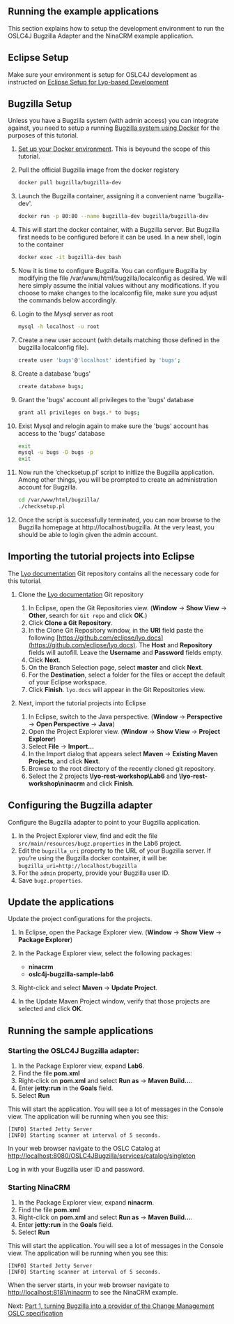 ## Running the example applications

This section explains how to setup the development environment to run the OSLC4J Bugzilla Adapter and the NinaCRM example application.

## Eclipse Setup

Make sure your environment is setup for OSLC4J development as instructed on [Eclipse Setup for Lyo-based Development](../eclipse_lyo/eclipse-setup-for-lyo-based-development)

## Bugzilla Setup

Unless you have a Bugzilla system (with admin access) you can integrate against, you need to setup a running [Bugzilla system using Docker](https://hub.docker.com/r/bugzilla/bugzilla-dev/) for the purposes of this tutorial.

1. [Set up your Docker environment](https://docs.docker.com/get-started/). This is beyound the scope of this tutorial. 

1. Pull the official Bugzilla image from the docker registery
    ```bash
	docker pull bugzilla/bugzilla-dev
    ```

1. Launch the Bugzilla container, assigning it a convenient name 'bugzilla-dev'.
    ```bash
	docker run -p 80:80 --name bugzilla-dev bugzilla/bugzilla-dev
    ```
 
1. This will start the docker container, with a Bugzilla server. But Bugzilla first needs to be configured before it can be used. In a new shell, login to the container
    ```bash
    docker exec -it bugzilla-dev bash
    ```
1. Now it is time to configure Bugzilla. You can configure Bugzilla by modifying the file /var/www/html/bugzilla/localconfig as desired. We will here simply assume the initial values without any modifications. If you choose to make changes to the localconfig file, make sure you adjust the commands below accordingly.

1. Login to the Mysql server as root
    ```bash
	mysql -h localhost -u root
    ```

1. Create a new user account (with details matching those defined in the bugzilla localconfig file).
    ```bash
	create user 'bugs'@'localhost' identified by 'bugs';
    ```

1. Create a database 'bugs'
    ```bash
	create database bugs;
    ```

1. Grant the 'bugs' account all privileges to the 'bugs' database
    ```bash
	grant all privileges on bugs.* to bugs;
    ```

1. Exist Mysql and relogin again to make sure the 'bugs' account has access to the 'bugs' database
    ```bash
	exit
    mysql -u bugs -D bugs -p
	exit
    ```
	
1. Now run the ‘checksetup.pl’ script to initlize the Bugzilla application. Among other things, you will be prompted to create an administration account for Bugzilla.
	```bash
    cd /var/www/html/bugzilla/
	./checksetup.pl
    ```

1.  Once the script is successfully terminated, you can now browse to the Bugzilla homepage at http://localhost/bugzilla. At the very least, you should be able to login given the admin account.

## Importing the tutorial projects into Eclipse

The [Lyo documentation](https://github.com/eclipse/lyo.docs) Git repository contains all the necessary code for this tutorial.

1. Clone the [Lyo documentation](https://github.com/eclipse/lyo.docs) Git repository
    1.  In Eclipse, open the Git Repositories view. (**Window** &rarr; **Show View** &rarr; **Other**, search for `Git repo` and click **OK**.)
    2.  Click **Clone a Git Repository**.
    3.  In the Clone Git Repository window, in the **URI** field paste the following [https://github.com/eclipse/lyo.docs](https://github.com/eclipse/lyo.docs). The **Host** and **Repository** fields will autofill. Leave the **Username** and **Password** fields empty.
    4.  Click **Next**.
    5.  On the Branch Selection page, select **master** and click **Next**.
    6.  For the **Destination**, select a folder for the files or accept the default of your Eclipse workspace.
    7.  Click **Finish**. `lyo.docs` will appear in the Git Repositories view.

2. Next, import the tutorial projects into Eclipse
    1. In Eclipse, switch to the Java perspective. (**Window** &rarr; **Perspective** &rarr; **Open Perspective** &rarr; **Java**)
    1. Open the Project Explorer view. (**Window** &rarr; **Show View** &rarr; **Project Explorer**)
    1. Select **File** &rarr; **Import...**
    1. In the Import dialog that appears select **Maven** &rarr; **Existing Maven Projects**, and click **Next**.
    1. Browse to the root directory of the recently cloned git repository.
    1.  Select the 2 projects **\lyo-rest-workshop\Lab6** and **\lyo-rest-workshop\ninacrm** and click **Finish**.

## Configuring the Bugzilla adapter

Configure the Bugzilla adapter to point to your Bugzilla application.

1. In the Project Explorer view, find and edit the file `src/main/resources/bugz.properties` in the Lab6 project.
1.  Edit the `bugzilla_uri` property to the URL of your Bugzilla server. If you’re using the Bugzilla docker container, it will be:
     `bugzilla_uri=http://localhost/bugzilla`
1.  For the `admin` property, provide your Bugzilla user ID.
1.  Save `bugz.properties`.

## Update the applications

Update the project configurations for the projects.

1.  In Eclipse, open the Package Explorer view. (**Window** &rarr; **Show View** &rarr; **Package Explorer**)
2.  In the Package Explorer view, select the following packages:

    *   **ninacrm**
    *   **oslc4j-bugzilla-sample-lab6**

3.  Right-click and select **Maven** &rarr; **Update Project**.
4.  In the Update Maven Project window, verify that those projects are selected and click **OK**.

## Running the sample applications

### Starting the OSLC4J Bugzilla adapter:

1. In the Package Explorer view, expand **Lab6**.
2. Find the file **pom.xml**
3. Right-click on **pom.xml** and select **Run as** &rarr; **Maven Build...**. 
4. Enter **jetty:run** in the **Goals** field. 
5. Select **Run**

This will start the application. You will see a lot of messages in the Console view. The application will be running when you see this:

    [INFO] Started Jetty Server
    [INFO] Starting scanner at interval of 5 seconds.

In your web browser navigate to the OSLC Catalog at [http://localhost:8080/OSLC4JBugzilla/services/catalog/singleton](http://localhost:8080/OSLC4JBugzilla/services/catalog/singleton)

Log in with your Bugzilla user ID and password.

### Starting NinaCRM

1. In the Package Explorer view, expand **ninacrm**.
2. Find the file **pom.xml**
3. Right-click on **pom.xml** and select **Run as** &rarr; **Maven Build...**. 
4. Enter **jetty:run** in the **Goals** field. 
5. Select **Run**

This will start the application. You will see a lot of messages in the Console view. The application will be running when you see this:

    [INFO] Started Jetty Server
    [INFO] Starting scanner at interval of 5 seconds.


When the server starts, in your web browser navigate to [http://localhost:8181/ninacrm](http://localhost:8181/ninacrm) to see the NinaCRM example.

Next: [Part 1, turning Bugzilla into a provider of the Change Management OSLC specification](implementing_an_oslc_provider/1_0_implementing_a_provider)
